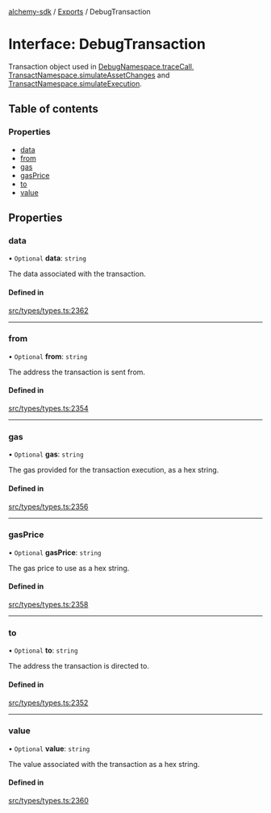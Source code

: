 [alchemy-sdk](../README.md) / [Exports](../modules.md) / DebugTransaction

# Interface: DebugTransaction

Transaction object used in [DebugNamespace.traceCall](../classes/DebugNamespace.md#tracecall), [TransactNamespace.simulateAssetChanges](../classes/TransactNamespace.md#simulateassetchanges) and [TransactNamespace.simulateExecution](../classes/TransactNamespace.md#simulateexecution).

## Table of contents

### Properties

- [data](DebugTransaction.md#data)
- [from](DebugTransaction.md#from)
- [gas](DebugTransaction.md#gas)
- [gasPrice](DebugTransaction.md#gasprice)
- [to](DebugTransaction.md#to)
- [value](DebugTransaction.md#value)

## Properties

### data

• `Optional` **data**: `string`

The data associated with the transaction.

#### Defined in

[src/types/types.ts:2362](https://github.com/alchemyplatform/alchemy-sdk-js/blob/f2b072e/src/types/types.ts#L2362)

___

### from

• `Optional` **from**: `string`

The address the transaction is sent from.

#### Defined in

[src/types/types.ts:2354](https://github.com/alchemyplatform/alchemy-sdk-js/blob/f2b072e/src/types/types.ts#L2354)

___

### gas

• `Optional` **gas**: `string`

The gas provided for the transaction execution, as a hex string.

#### Defined in

[src/types/types.ts:2356](https://github.com/alchemyplatform/alchemy-sdk-js/blob/f2b072e/src/types/types.ts#L2356)

___

### gasPrice

• `Optional` **gasPrice**: `string`

The gas price to use as a hex string.

#### Defined in

[src/types/types.ts:2358](https://github.com/alchemyplatform/alchemy-sdk-js/blob/f2b072e/src/types/types.ts#L2358)

___

### to

• `Optional` **to**: `string`

The address the transaction is directed to.

#### Defined in

[src/types/types.ts:2352](https://github.com/alchemyplatform/alchemy-sdk-js/blob/f2b072e/src/types/types.ts#L2352)

___

### value

• `Optional` **value**: `string`

The value associated with the transaction as a hex string.

#### Defined in

[src/types/types.ts:2360](https://github.com/alchemyplatform/alchemy-sdk-js/blob/f2b072e/src/types/types.ts#L2360)
